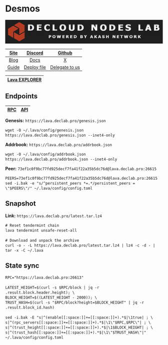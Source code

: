 # Desmos

![](/assets/banner.png)

|[Site](https://lavanet.xyz/)|[Discord](https://discord.gg/Zb4e7g9tjE)|[Github](https://github.com/lavanet)|
|:--:|:--:|:--:|
|[Blog](https://www.lavanet.xyz/blog)|[Docs](https://docs.lavanet.xyz/)|[X](https://twitter.com/lavanetxyz)|
|[Guide](https://services.declab.pro/guides)|[Deploy file](https://gitopia.com/DecloudNodesLab/cosmos-universe/tree/master/projects/Lava/lava_mainnet_deploy.yml)|[Delegate to us](https://restake.app/lava/lava@valoper1ax4c40gn3s74xxm75g6cmts3fw7rq64gt8e7wl)|


[Lava EXPLORER](https://explorer.declab.pro/Lava)|
|:--:|

## Endpoints

|[**RPC**](https://lava.declab.pro:26613)|[**API**](https://lava.declab.pro)|
|:--:|:--:|

**Genesis:** ```https://lava.declab.pro/genesis.json```

```
wget -O ~/.lava/config/genesis.json https://lava.declab.pro/genesis.json --inet4-only
```

**Addrbook:** ```https://lava.declab.pro/addrbook.json```

```
wget -O ~/.lava/config/addrbook.json https://lava.declab.pro/addrbook.json --inet4-only
```

**Peer:** ```73ef1c0f9bc77fd925decf7fa41f22a35b5dc76d@lava.declab.pro:26615```

```
PEERS=73ef1c0f9bc77fd925decf7fa41f22a35b5dc76d@lava.declab.pro:26615
sed -i.bak -e "s/^persistent_peers *=.*/persistent_peers = \"$PEERS\"/" ~/.lava/config/config.toml
```

## Snapshot 

**Link:** ```https://lava.declab.pro/latest.tar.lz4```

```
# Reset tendermint chain
lava tendermint unsafe-reset-all

# Download and unpack the archive
curl -o - -L https://lava.declab.pro/latest.tar.lz4 | lz4 -c -d - | tar -x -C ~/.lava
```

## State sync

```
RPC="https://lava.declab.pro:26613"

LATEST_HEIGHT=$(curl -s $RPC/block | jq -r .result.block.header.height); \
BLOCK_HEIGHT=$((LATEST_HEIGHT - 2000)); \
TRUST_HASH=$(curl -s "$RPC/block?height=$BLOCK_HEIGHT" | jq -r .result.block_id.hash)

sed -i.bak -E "s|^(enable[[:space:]]+=[[:space:]]+).*$|\1true| ; \
s|^(rpc_servers[[:space:]]+=[[:space:]]+).*$|\1\"$RPC,$RPC\"| ; \
s|^(trust_height[[:space:]]+=[[:space:]]+).*$|\1$BLOCK_HEIGHT| ; \
s|^(trust_hash[[:space:]]+=[[:space:]]+).*$|\1\"$TRUST_HASH\"|" ~/.lava/config/config.toml
```
